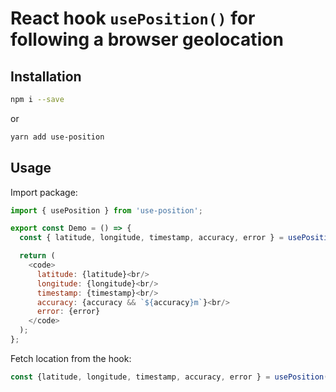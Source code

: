 # React hook `usePosition()` for following a browser geolocation

## Installation

```bash
npm i --save
```

or

```bash
yarn add use-position
```

## Usage

Import package:

```javascript
import { usePosition } from 'use-position';

export const Demo = () => {
  const { latitude, longitude, timestamp, accuracy, error } = usePosition(watch);

  return (
    <code>
      latitude: {latitude}<br/>
      longitude: {longitude}<br/>
      timestamp: {timestamp}<br/>
      accuracy: {accuracy && `${accuracy}m`}<br/>
      error: {error}
    </code>
  );
};
```

Fetch location from the hook:

```javascript
const {latitude, longitude, timestamp, accuracy, error } = usePosition(watch);
```
